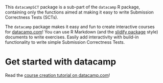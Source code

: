 This `datacampSCT` package is a sub-part of the `datacamp` R package, containing only the functions aimed at making it easy to write Submission Correctness Tests (SCTs).

The `datacamp` package makes it easy and fun to create interactive courses for [datacamp.com](http://www.datacamp.com)! You can use R Markdown (and the [slidify package](http://www.slidify.com) style) documents to write exercises. Easily add interactivity with build-in functionality to write simple Submission Correctness Tests.

# Get started with datacamp 
Read the [course creation tutorial on datacamp.com](http://www.datacamp.org/teach/help)! 